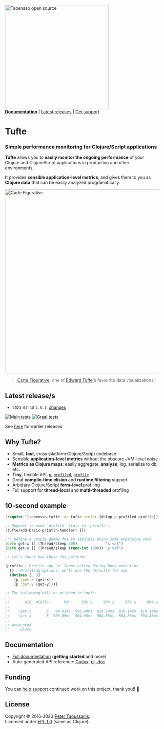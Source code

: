 <a href="https://www.taoensso.com/clojure" title="More stuff by @ptaoussanis at www.taoensso.com"><img src="https://www.taoensso.com/open-source.png" alt="Taoensso open source" width="340"/></a>  
[**Documentation**](#documentation) | [Latest releases](#latest-releases) | [Get support][GitHub issues]

# Tufte

### Simple performance monitoring for Clojure/Script applications

**Tufte** allows you to **easily monitor the ongoing performance** of your Clojure and ClojureScript applications in production and other environments.

It provides **sensible application-level metrics**, and gives them to you as **Clojure data** that can be easily analyzed programatically. 

<img width="600" src="../../blob/master/hero.png" alt="Carte Figurative"/>

> [Carte Figurative](https://en.wikipedia.org/wiki/Charles_Joseph_Minard#The_map_of_Napoleon's_Russian_campaign), one of [Edward Tufte](https://en.wikipedia.org/wiki/Edward_Tufte)'s favourite data visualizations.

## Latest release/s

- `2023-07-18` `2.5.1`: [changes](../../releases/tag/v2.5.1)

[![Main tests][Main tests SVG]][Main tests URL]
[![Graal tests][Graal tests SVG]][Graal tests URL]

See [here][GitHub releases] for earlier releases.

## Why Tufte?

- Small, **fast**, cross-platform Clojure/Script codebase
- Sensible **application-level metrics** without the obscure JVM-level noise
- **Metrics as Clojure maps**: easily aggregate, **analyse**, log, serialize to db, etc.
- **Tiny**, flexible API: [`p`](https://taoensso.github.io/tufte/taoensso.tufte.html#var-p), [`profiled`](https://taoensso.github.io/tufte/taoensso.tufte.html#var-profiled), [`profile`](https://taoensso.github.io/tufte/taoensso.tufte.html#var-profile)
- Great **compile-time elision** and **runtime filtering** support
- Arbitrary Clojure/Script **form-level** profiling
- Full support for **thread-local** and **multi-threaded** profiling

## 10-second example

```clojure
(require '[taoensso.tufte :as tufte :refer [defnp p profiled profile]])

;; Request to send `profile` stats to `println`:
(tufte/add-basic-println-handler! {})

;;; Define a couple dummy fns to simulate doing some expensive work
(defn get-x [] (Thread/sleep 500)             "x val")
(defn get-y [] (Thread/sleep (rand-int 1000)) "y val")

;; Let's check how these fns perform:

(profile ; Profile any `p` forms called during body execution
  {} ; Profiling options; we'll use the defaults for now
  (dotimes [_ 5]
    (p :get-x (get-x))
    (p :get-y (get-y))))

;; The following will be printed to *out*:
;;
;;       pId  nCalls       Min     50% ≤     90% ≤     95% ≤     99% ≤       Max      Mean  MAD  Clock Total
;;
;;    :get-y       5   94.01ms  500.99ms  910.14ms  910.14ms  910.14ms  910.14ms  580.49ms ±45%  2.90s   53%
;;    :get-x       5  503.05ms  504.68ms  504.86ms  504.86ms  504.86ms  504.86ms  504.37ms  ±0%  2.52s   46%
;;
;; Accounted                                                                                     5.42s  100%
;;     Clock                                                                                     5.43s  100%
```

## Documentation

- [Full documentation][GitHub wiki] (**getting started** and more)
- Auto-generated API reference: [Codox][Codox docs], [clj-doc][clj-doc docs]

## Funding

You can [help support][sponsor] continued work on this project, thank you!! 🙏

## License

Copyright &copy; 2016-2023 [Peter Taoussanis][].  
Licensed under [EPL 1.0](LICENSE.txt) (same as Clojure).

<!-- Common -->

[GitHub releases]: ../../releases
[GitHub issues]:   ../../issues
[GitHub wiki]:     ../../wiki

[Peter Taoussanis]: https://www.taoensso.com
[sponsor]:          https://www.taoensso.com/sponsor

<!-- Project -->

[Codox docs]:   https://taoensso.github.io/tufte/
[clj-doc docs]: https://cljdoc.org/d/com.taoensso/tufte/

[Clojars SVG]: https://img.shields.io/clojars/v/com.taoensso/tufte.svg
[Clojars URL]: https://clojars.org/com.taoensso/tufte

[Main tests SVG]:  https://github.com/taoensso/tufte/actions/workflows/main-tests.yml/badge.svg
[Main tests URL]:  https://github.com/taoensso/tufte/actions/workflows/main-tests.yml
[Graal tests SVG]: https://github.com/taoensso/tufte/actions/workflows/graal-tests.yml/badge.svg
[Graal tests URL]: https://github.com/taoensso/tufte/actions/workflows/graal-tests.yml